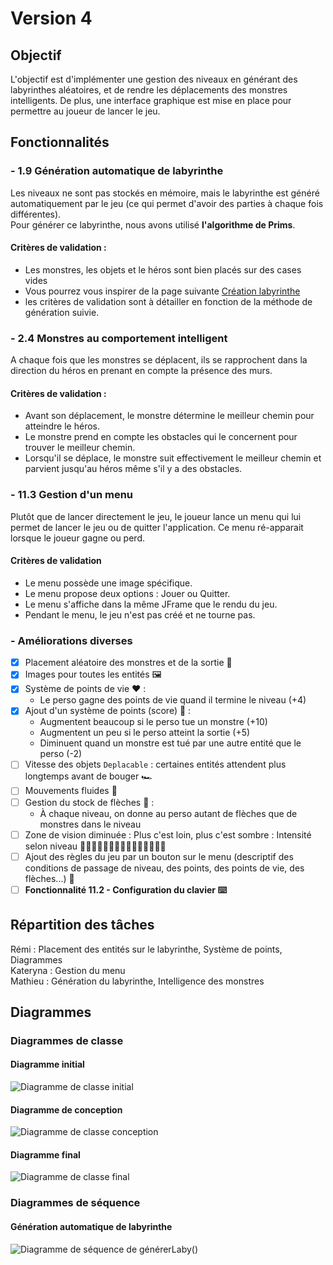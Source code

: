 # Version 4

## Objectif

L'objectif est d'implémenter une gestion des niveaux en générant des labyrinthes aléatoires, et de rendre les
déplacements des monstres intelligents.
De plus, une interface graphique est mise en place pour permettre au joueur de lancer le jeu.

## Fonctionnalités

### - 1.9 Génération automatique de labyrinthe

Les niveaux ne sont pas stockés en mémoire, mais le labyrinthe est généré automatiquement par le jeu (ce qui permet
d'avoir des parties à chaque fois différentes).   
Pour générer ce labyrinthe, nous avons utilisé **l'algorithme de Prims**.

#### Critères de validation :

* Les monstres, les objets et le héros sont bien placés sur des cases vides
* Vous pourrez vous inspirer de la page
  suivante [Création labyrinthe](http://www.encyclopedie-incomplete.com/?Modelisation-et-Creation-d-un)
* les critères de validation sont à détailler en fonction de la méthode de génération suivie.

### - 2.4 Monstres au comportement intelligent

A chaque fois que les monstres se déplacent, ils se rapprochent dans la direction du
héros en prenant en compte la présence des murs.

#### Critères de validation :

* Avant son déplacement, le monstre détermine le meilleur chemin pour atteindre
  le héros.
* Le monstre prend en compte les obstacles qui le concernent pour trouver le meilleur
  chemin.
* Lorsqu'il se déplace, le monstre suit effectivement le meilleur chemin et parvient
  jusqu'au héros même s'il y a des obstacles.

### - 11.3 Gestion d'un menu

Plutôt que de lancer directement le jeu, le joueur lance un menu qui lui permet de
lancer le jeu ou de quitter l'application. Ce menu ré-apparait lorsque le joueur gagne
ou perd.

#### Critères de validation

* Le menu possède une image spécifique.
* Le menu propose deux options : Jouer ou Quitter.
* Le menu s'affiche dans la même JFrame que le rendu du jeu.
* Pendant le menu, le jeu n'est pas créé et ne tourne pas.

### - Améliorations diverses

- [X] Placement aléatoire des monstres et de la sortie 🤪
- [X] Images pour toutes les entités 🖼️
- [X] Système de points de vie ❤️ :
    - Le perso gagne des points de vie quand il termine le niveau (+4)
- [X] Ajout d'un système de points (score) 💯 :  
  - Augmentent beaucoup si le perso tue un monstre (+10)  
  - Augmentent un peu si le perso atteint la sortie (+5)  
  - Diminuent quand un monstre est tué par une autre entité que le perso (-2)
- [ ] Vitesse des objets `Deplacable` : certaines entités attendent plus longtemps avant de bouger 🏎️
- [ ] Mouvements fluides 🐇
- [ ] Gestion du stock de flèches 🏹 :   
  - À chaque niveau, on donne au perso autant de flèches que de monstres dans le niveau
- [ ] Zone de vision diminuée : Plus c'est loin, plus c'est sombre : Intensité selon niveau
  🙋🏻‍♂️🙋🏼‍♂️🙋🏽‍♂️🙋🏾‍♂️🙋🏿‍♂️
- [ ] Ajout des règles du jeu par un bouton sur le menu (descriptif des conditions de passage de niveau, des points, des
  points de vie, des flèches...) 📜
- [ ] **Fonctionnalité 11.2 - Configuration du clavier ⌨️️**

## Répartition des tâches

Rémi :  Placement des entités sur le labyrinthe, Système de points, Diagrammes  
Kateryna :  Gestion du menu  
Mathieu :  Génération du labyrinthe, Intelligence des monstres

## Diagrammes

### Diagrammes de classe

#### Diagramme initial

<img src="https://github.com/remi-choffat/2024_Zeldiablo_remi-choffat_Cesareuh_katrinltvnv/blob/main/documents/version_4/diag_classe_v4_initial.png" alt="Diagramme de classe initial"></img>

#### Diagramme de conception

<img src="https://github.com/remi-choffat/2024_Zeldiablo_remi-choffat_Cesareuh_katrinltvnv/blob/main/documents/version_4/diag_classe_v4.png" alt="Diagramme de classe conception"></img>

#### Diagramme final

<img src="https://github.com/remi-choffat/2024_Zeldiablo_remi-choffat_Cesareuh_katrinltvnv/blob/main/documents/version_4/diag_classe_v4_final.png" alt="Diagramme de classe final"></img>

### Diagrammes de séquence

#### Génération automatique de labyrinthe

<img src="https://github.com/remi-choffat/2024_Zeldiablo_remi-choffat_Cesareuh_katrinltvnv/blob/main/documents/version_3/diag_seq_genererLaby.png" alt="Diagramme de séquence de générerLaby()"></img>
